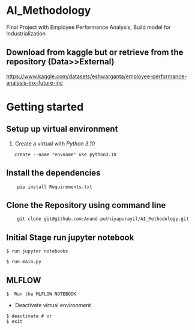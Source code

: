 # AI_Methodology
Final Project with Employee Performance Analysis, Build model for Industrialization 

## Download from kaggle but or retrieve from the repository (Data>>External)
https://www.kaggle.com/datasets/eshwarganta/employee-performance-analysis-inx-future-inc

 # Getting started

## Setup up virtual environment

1. Create a virtual with *Python 3.10*

```shell
   create --name "envname" use python3.10
```
## Install the dependencies 
```shell
    pip install Requirements.txt
```

## Clone the Repository using command line
```shell
    git clone git@github.com:Anand-puthiyapurayil/AI_Methodology.git
```
## Initial Stage run jupyter notebook
```shell
$ run jupyter notebooks
```


```shell
$ run main.py
```
## MLFLOW 

```shell
$  Run the MLFLOW NOTEBOOK
```

- Deactivate virtual environment

```shell
$ deactivate # or
$ exit
